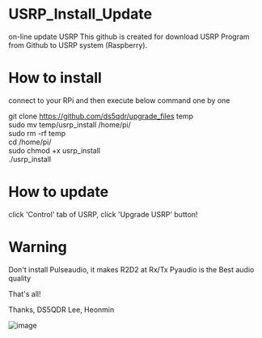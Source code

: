 # USRP_Install_Update
on-line update USRP
This github is created for download USRP Program from Github to USRP system (Raspberry).

# How to install 
  connect to your RPi and then execute below command one by one

  git clone https://github.com/ds5qdr/upgrade_files temp  
  sudo mv temp/usrp_install /home/pi/  
  sudo rm -rf temp  
  cd /home/pi/  
  sudo chmod +x usrp_install  
  ./usrp_install 


# How to update
  click 'Control' tab of USRP, click 'Upgrade USRP' button!

# Warning
  Don't install Pulseaudio, it makes R2D2 at Rx/Tx
  Pyaudio is the Best audio quality
  
 
 
That's all!


Thanks,
DS5QDR Lee, Heonmin

![image](https://user-images.githubusercontent.com/64110724/117846280-4075f480-b2bc-11eb-9779-f75359d5cf1e.png)
